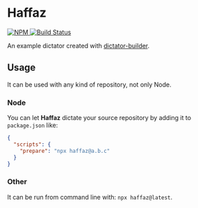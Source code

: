 # Haffaz

[![NPM](https://img.shields.io/npm/v/dictator-haffaz.svg?style=flat-square) ](https://www.npmjs.com/package/dictator-haffaz)
[![Build Status](https://travis-ci.org/tomasbjerre/dictator-haffaz.svg?branch=master)](https://travis-ci.org/tomasbjerre/dictator-haffaz)

An example dictator created with [dictator-builder](https://github.com/tomasbjerre/dictator-builder).

## Usage

It can be used with any kind of repository, not only Node.

### Node

You can let **Haffaz** dictate your source repository by adding it to `package.json` like:

```json
{
  "scripts": {
    "prepare": "npx haffaz@a.b.c"
  }
}
```

### Other

It can be run from command line with: `npx haffaz@latest`.
